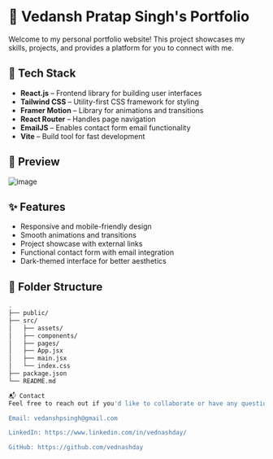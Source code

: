 # 💼 Vedansh Pratap Singh's Portfolio

Welcome to my personal portfolio website! This project showcases my skills, projects, and provides a platform for you to connect with me.

## 🚀 Tech Stack

- **React.js** – Frontend library for building user interfaces
- **Tailwind CSS** – Utility-first CSS framework for styling
- **Framer Motion** – Library for animations and transitions
- **React Router** – Handles page navigation
- **EmailJS** – Enables contact form email functionality
- **Vite** – Build tool for fast development

## 📸 Preview
![image](https://github.com/user-attachments/assets/cfda8f91-cfe3-42a0-a99a-9120da2052ca)


## ✨ Features

- Responsive and mobile-friendly design
- Smooth animations and transitions
- Project showcase with external links
- Functional contact form with email integration
- Dark-themed interface for better aesthetics

## 📁 Folder Structure

```bash
.
├── public/
├── src/
│   ├── assets/
│   ├── components/
│   ├── pages/
│   ├── App.jsx
│   ├── main.jsx
│   └── index.css
├── package.json
└── README.md

📬 Contact
Feel free to reach out if you'd like to collaborate or have any questions:

Email: vedanshpsingh@gmail.com

LinkedIn: https://www.linkedin.com/in/vednashday/

GitHub: https://github.com/vednashday
